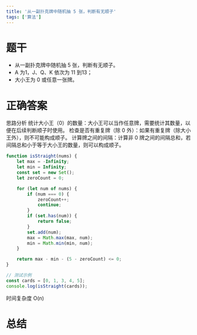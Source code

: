 ```yaml
---
title: '从一副扑克牌中随机抽 5 张，判断有无顺子'
tags: ['算法']
---
```


# 题干

- 从一副扑克牌中随机抽 5 张，判断有无顺子。
- A 为1，J、Q、K 依次为 11 到13；
- 大小王为 0 或任意一张牌。

# 正确答案

思路分析
统计大小王（0）的数量：大小王可以当作任意牌，需要统计其数量，以便在后续判断顺子时使用。
检查是否有重复牌（除 0 外）：如果有重复牌（除大小王外），则不可能构成顺子。
计算牌之间的间隔：计算非 0 牌之间的间隔总和，若间隔总和小于等于大小王的数量，则可以构成顺子。

```jsx
function isStraight(nums) {
    let max = -Infinity;
    let min = Infinity;
    const set = new Set();
    let zeroCount = 0;

    for (let num of nums) {
        if (num === 0) {
            zeroCount++;
            continue;
        }
        if (set.has(num)) {
            return false;
        }
        set.add(num);
        max = Math.max(max, num);
        min = Math.min(min, num);
    }

    return max - min - (5 - zeroCount) <= 0;
}

// 测试示例
const cards = [0, 1, 3, 4, 5];
console.log(isStraight(cards)); 
```

时间复杂度 O(n)

# 总结